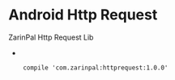 # Android Http Request 
ZarinPal Http Request Lib

- 
```Gradle
    compile 'com.zarinpal:httprequest:1.0.0'
 ```

